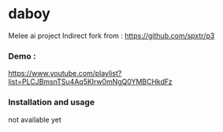 # daboy
Melee ai project
Indirect fork from : https://github.com/spxtr/p3

### Demo :
https://www.youtube.com/playlist?list=PLCJBmsnTSu4Aq5Klrw0mNgQ0YMBCHkdFz

### Installation and usage
not available yet
